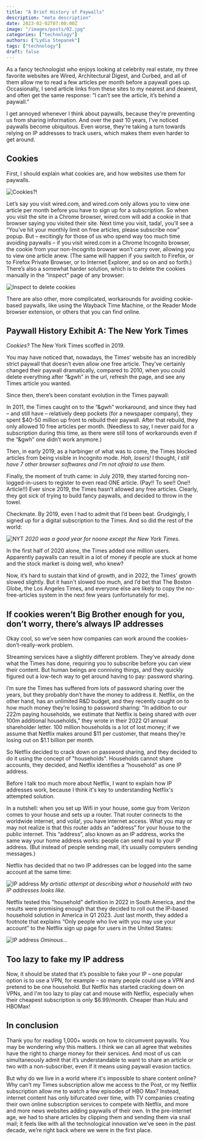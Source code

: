 ```yaml
---
title: "A Brief History of Paywalls"
description: "meta description"
date: 2023-02-02T07:00:00Z
image: "/images/posts/02.jpg"
categories: ["technology"]
authors: ["Lydia Stepanek"]
tags: ["technology"]
draft: false
---
```


As a fancy technologist who enjoys looking at celebrity real estate, my three favorite websites are Wired, Architectural Digest, and Curbed, and all of them allow me to read a few articles per month before a paywall goes up. Occasionally, I send article links from these sites to my nearest and dearest, and often get the same response: “I can’t see the article, it’s behind a paywall.”

I get annoyed whenever I think about paywalls, because they're preventing us from sharing information. And over the past 10 years, I've noticed paywalls become ubiquitous. Even worse, they're taking a turn towards relying on IP addresses to track users, which makes them even harder to get around.

## Cookies

First, I should explain what cookies are, and how websites use them for paywalls.

![](/images/posts/cookies.png "Cookies?!")

Let’s say you visit wired.com, and wired.com only allows you to view one article per month before you have to sign up for a subscription. So when you visit the site in a Chrome browser, wired.com will add a cookie in that browser saying you visited their site. Next time you visit, tada!, you’ll see a “You’ve hit your monthly limit on free articles, please subscribe now” popup. But – excitingly for those of us who spend way too much time avoiding paywalls – if you visit wired.com in a Chrome Incognito browser, the cookie from your non-Incognito browser won’t carry over, allowing you to view one article anew. (The same will happen if you switch to Firefox, or to Firefox Private Browser, or to Internet Explorer, and so on and so forth.) There’s also a somewhat harder solution, which is to  delete the cookies manually in the “inspect” page of any browser:

![](/images/posts/inspect.png "Inspect to delete cookies")

There are also other, more complicated, workarounds for avoiding cookie-based paywalls, like using the Wayback Time Machine, or the Reader Mode browser extension, or others that you can find online.

## Paywall History Exhibit A: The New York Times

*Cookies?* The New York Times scoffed in 2019.

You may have noticed that, nowadays, the Times’ website has an incredibly strict paywall that doesn’t even allow one free article. They’ve certainly changed their paywall dramatically, compared to 2010, when you could delete everything after “&gwh” in the url, refresh the page, and see any Times article you wanted.

Since then, there’s been constant evolution in the Times paywall:

In 2011, the Times caught on to the “&gwh” workaround, and since they had – and still have – relatively deep pockets (for a newspaper company), they spent $40-50 million up front to rebuild their paywall. After that rebuild, they only allowed 10 free articles per month. (Needless to say, I never paid for a subscription during this time, as there were still tons of workarounds even if the “&gwh” one didn’t work anymore.)

Then, in early 2019, as a harbinger of what was to come, the Times blocked articles from being visible in Incognito mode. *Hah, losers!* I thought, *I still have 7 other browser softwares and I’m not afraid to use them.*

Finally, the moment of truth came: in July 2019, they started forcing non-logged-in-users to register to even read ONE article. (Pay!! To see!! One!! Article!!) Ever since 2019, the Times hasn’t allowed any free articles. Clearly, they got sick of trying to build fancy paywalls, and decided to throw in the towel.

Checkmate. By 2019, even I had to admit that I’d been beat. Grudgingly, I signed up for a digital subscription to the Times. And so did the rest of the world:

![](/images/posts/02.jpg "NYT")
*2020 was a good year for noone except the New York Times.*

In the first half of 2020 alone, the Times added one million users. Apparently paywalls can result in a lot of money if people are stuck at home and the stock market is doing well, who knew?

Now, it’s hard to sustain that kind of growth, and in 2022, the Times' growth slowed slightly. But it hasn't slowed too much, and I’d bet that The Boston Globe, the Los Angeles Times, and everyone else are likely to copy the no-free-articles system in the next few years (unfortunately for me).

## If cookies weren’t Big Brother enough for you, don’t worry, there’s always IP addresses
Okay cool, so we’ve seen how companies can work around the cookies-don’t-really-work problem.

Streaming services have a slightly different problem. They’ve already done what the Times has done, requiring you to subscribe before you can view their content. But human beings are conniving things, and they quickly figured out a low-tech way to get around having to pay: password sharing.

I’m sure the Times has suffered from lots of password sharing over the years, but they probably don’t have the money to address it. Netflix, on the other hand, has an unlimited R&D budget, and they recently caught on to how much money they’re losing to password sharing: “In addition to our 222m paying households, we estimate that Netflix is being shared with over 100m additional households,” they wrote in their 2022 Q1 annual shareholder letter. 100 million households is a lot of lost money; if we assume that Netflix makes around $11 per customer, that means they’re losing out on $1.1 billion per month.

So Netflix decided to crack down on password sharing, and they decided to do it using the concept of "households". Households cannot share accounts, they decided, and Netflix identifies a “household” as one IP address.

Before I talk too much more about Netflix, I want to explain how IP addresses work, because I think it's key to understanding Netflix's attempted solution.

In a nutshell: when you set up Wifi in your house, some guy from Verizon comes to your house and sets up a router. That router connects to the worldwide internet, and voila!, you have internet access. What you may or may not realize is that this router adds an “address” for your house to the public internet. This “address”, also known as an IP address, works the same way your home address works: people can send mail to your IP address. (But instead of people sending mail, it’s usually computers sending messages.)

Netflix has decided that no two IP addresses can be logged into the same account at the same time:

![](/images/posts/ip_address.png "IP address")
*My artistic attempt at describing what a household with two IP addresses looks like.*

Netflix tested this "household" definition in 2022 in South America, and the results were promising enough that they decided to roll out the IP-based household solution in America in Q1 2023. Just last month, they added a footnote that explains “Only people who live with you may use your account” to the Netflix sign up page for users in the United States:

![](/images/posts/netflix_one_household.png "IP address")
*Ominous…*

## Too lazy to fake my IP address
Now, it should be stated that it’s possible to fake your IP – one popular option is to use a VPN, for example – so many people could use a VPN and pretend to be one household. But Netflix has started cracking down on VPNs, and I'm too lazy to play cat and mouse with Netflix, especially when their cheapest subscription is only $6.99/month. Cheaper than Hulu and HBOMax!

## In conclusion
Thank you for reading 1,000+ words on how to circumvent paywalls. You may be wondering why this matters. I think we can all agree that websites have the right to charge money for their services. And most of us can simultaneously admit that it’s understandable to want to share an article or two with a non-subscriber, even if it means using paywall evasion tactics.

But why do we live in a world where it's impossible to share content online? Why can’t my Times subscription allow me access to the Post, or my Netflix subscription allow me to watch a few episodes of HBO Max? Instead, internet content has only bifurcated over time, with TV companies creating their own online subscription services to compete with Netflix, and more and more news websites adding paywalls of their own. In the pre-internet age, we had to share articles by clipping them and sending them via snail mail; it feels like with all the technological innovation we’ve seen in the past decade, we’re right back where we were in the first place.

